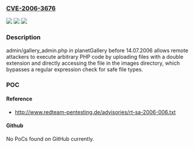### [CVE-2006-3676](https://cve.mitre.org/cgi-bin/cvename.cgi?name=CVE-2006-3676)
![](https://img.shields.io/static/v1?label=Product&message=n%2Fa&color=blue)
![](https://img.shields.io/static/v1?label=Version&message=n%2Fa&color=blue)
![](https://img.shields.io/static/v1?label=Vulnerability&message=n%2Fa&color=brighgreen)

### Description

admin/gallery_admin.php in planetGallery before 14.07.2006 allows remote attackers to execute arbitrary PHP code by uploading files with a double extension and directly accessing the file in the images directory, which bypasses a regular expression check for safe file types.

### POC

#### Reference
- http://www.redteam-pentesting.de/advisories/rt-sa-2006-006.txt

#### Github
No PoCs found on GitHub currently.

